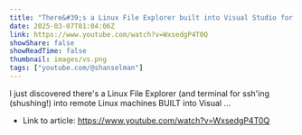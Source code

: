 ```yaml
---
title: "There&#39;s a Linux File Explorer built into Visual Studio for Windows?!?"
date: 2025-03-07T01:04:06Z
link: https://www.youtube.com/watch?v=WxsedgP4T0Q
showShare: false
showReadTime: false
thumbnail: images/vs.png
tags: ["youtube.com/@shanselman"]
---
```

I just discovered there's a Linux File Explorer (and terminal for ssh'ing (shushing!) into remote Linux machines BUILT into Visual ...

- Link to article: https://www.youtube.com/watch?v=WxsedgP4T0Q